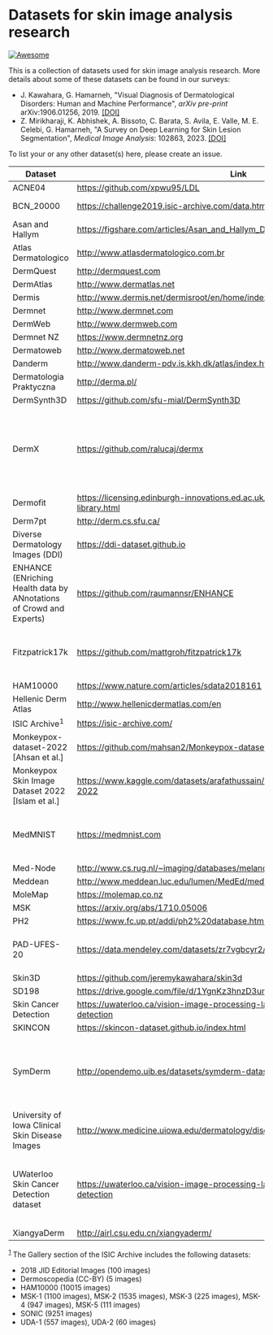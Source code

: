 # Datasets for skin image analysis research

[![Awesome](https://awesome.re/badge.svg)](https://awesome.re)

This is a collection of datasets used for skin image analysis research. More details about some of these datasets can be found in our surveys:

- J. Kawahara, G. Hamarneh, "Visual Diagnosis of Dermatological Disorders: Human and Machine Performance", _arXiv pre-print_ arXiv:1906.01256, 2019. [[DOI]](https://doi.org/10.48550/arXiv.1906.01256)
- Z. Mirikharaji, K. Abhishek, A. Bissoto, C. Barata, S. Avila, E. Valle, M. E. Celebi, G. Hamarneh, "A Survey on Deep Learning for Skin Lesion Segmentation", _Medical Image Analysis_: 102863, 2023. [[DOI]](https://doi.org/10.1016/j.media.2023.102863)

To list your or any other dataset(s) here, please create an issue.

|Dataset                                                            |Link                                                                                   |Notes                                                                                      |
|-------------------------------------------------------------------|---------------------------------------------------------------------------------------|-------------------------------------------------------------------------------------------|
|ACNE04                                                             |https://github.com/xpwu95/LDL                                                          |                                                                                           |
|BCN_20000                                                          |https://challenge2019.isic-archive.com/data.html                                       |Part of ISIC 2019                                                                          |
|Asan and Hallym                                                    |https://figshare.com/articles/Asan_and_Hallym_Dataset_Thumbnails_/5406136              |                                                                                           |
|Atlas Dermatologico                                                |http://www.atlasdermatologico.com.br                                                   |                                                                                           |
|DermQuest                                                          |http://dermquest.com                                                                   |                                                                                           |
|DermAtlas                                                          |http://www.dermatlas.net                                                               |                                                                                           |
|Dermis                                                             |http://www.dermis.net/dermisroot/en/home/index.htm                                     |                                                                                           |
|Dermnet                                                            |http://www.dermnet.com                                                                 |                                                                                           |
|DermWeb                                                            |http://www.dermweb.com                                                                 |                                                                                           |
|Dermnet NZ                                                         |https://www.dermnetnz.org                                                              |                                                                                           |
|Dermatoweb                                                         |http://www.dermatoweb.net                                                              |                                                                                           |
|Danderm                                                            |http://www.danderm-pdv.is.kkh.dk/atlas/index.html                                      |                                                                                           |
|Dermatologia Praktyczna                                            |http://derma.pl/                                                                       |                                                                                           |
|DermSynth3D                                                        |https://github.com/sfu-mial/DermSynth3D                                                |                                                                                           |
|DermX                                                              |https://github.com/ralucaj/dermx                                                       |525 dermatological images with diagnoses and diagnosis explanations by three dermatologists|
|Dermofit                                                           |https://licensing.edinburgh-innovations.ed.ac.uk/i/software/dermofit-image-library.html|                                                                                           |
|Derm7pt                                                            |http://derm.cs.sfu.ca/                                                                 |                                                                                           |
|Diverse Dermatology Images (DDI)                                   |https://ddi-dataset.github.io                                                          |                                                                                           |
|ENHANCE (ENriching Health data by ANnotations of Crowd and Experts)|https://github.com/raumannsr/ENHANCE                                                   |ABC criteria annotations of ISIC 2017 and PH2 datasets                                     |
|Fitzpatrick17k                                                     |https://github.com/mattgroh/fitzpatrick17k                                             |16,577 clinical images with diagnosis and Fitzpatrick scale labels                         |
|HAM10000                                                           |https://www.nature.com/articles/sdata2018161                                           |                                                                                           |
|Hellenic Derm Atlas                                                |http://www.hellenicdermatlas.com/en                                                    |                                                                                           |
|ISIC Archive<a name="isicfootnote"><sup>1</sup></a>                |https://isic-archive.com/                                                              |See below                                                                                  |
|Monkeypox-dataset-2022 [Ahsan et al.]                              |https://github.com/mahsan2/Monkeypox-dataset-2022                                      |                                                                                           |
|Monkeypox Skin Image Dataset 2022 [Islam et al.]                   |https://www.kaggle.com/datasets/arafathussain/monkeypox-skin-image-dataset-2022        |                                                                                           |
|MedMNIST                                                           |https://medmnist.com                                                                   |DermaMNIST. a subset of MedMNIST, contains skin images                                     |
|Med-Node                                                           |http://www.cs.rug.nl/~imaging/databases/melanoma_naevi/                                |                                                                                           |
|Meddean                                                            |http://www.meddean.luc.edu/lumen/MedEd/medicine/dermatology/melton/atlas.htm           |                                                                                           |
|MoleMap                                                            |https://molemap.co.nz                                                                  |                                                                                           |
|MSK                                                                |https://arxiv.org/abs/1710.05006                                                       |                                                                                           |
|PH2                                                                |https://www.fc.up.pt/addi/ph2%20database.html                                          |                                                                                           |
|PAD-UFES-20                                                        |https://data.mendeley.com/datasets/zr7vgbcyr2/1                                        |clinical skin lesion images from smartphones                                               |
|Skin3D                                                             |https://github.com/jeremykawahara/skin3d                                               |                                                                                           |
|SD198                                                              |https://drive.google.com/file/d/1YgnKz3hnzD3umEYHAgd29n2AwedV1Jmg/view                 |                                                                                           |
|Skin Cancer Detection                                              |https://uwaterloo.ca/vision-image-processing-lab/research-demos/skin-cancer-detection  |                                                                                           |
|SKINCON                                                            |https://skincon-dataset.github.io/index.html                                           |                                                                                           |
|SymDerm                                                            |http://opendemo.uib.es/datasets/symderm-dataset/                                       |expert annotation of lesion symmetry across 2 perpendicular axes                           |
|University of Iowa Clinical Skin Disease Images                    |http://www.medicine.uiowa.edu/dermatology/diseaseimages/                               |                                                                                           |
|UWaterloo Skin Cancer Detection dataset                            |https://uwaterloo.ca/vision-image-processing-lab/research-demos/skin-cancer-detection  |images taken from DermIS and DermQuest along with lesion segmentation                      |
|XiangyaDerm                                                        |http://airl.csu.edu.cn/xiangyaderm/                                                    |                                                                                           |


<sup>[1](#isicfootnote)</sup> The Gallery section of the ISIC Archive includes the following datasets:

- 2018 JID Editorial Images (100 images)
- Dermoscopedia (CC-BY) (5 images)
- HAM10000 (10015 images)
- MSK-1 (1100 images), MSK-2 (1535 images), MSK-3 (225 images), MSK-4 (947 images), MSK-5 (111 images)
- SONIC (9251 images)
- UDA-1 (557 images), UDA-2 (60 images)
